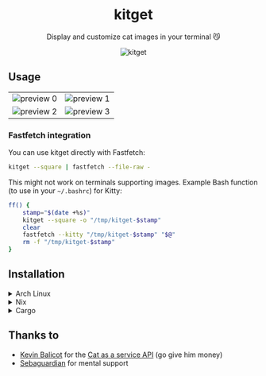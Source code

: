 <div align='center'>

# kitget

Display and customize cat images in your terminal :smirk_cat:

![kitget](./res/kitget.gif)

</div>

## Usage

|                                   |                                   |
|:----------------------------------|:----------------------------------|
| ![preview 0](./res/preview0.webp) | ![preview 1](./res/preview1.webp) |
| ![preview 2](./res/preview2.webp) | ![preview 3](./res/preview3.webp) |

### Fastfetch integration

You can use kitget directly with Fastfetch:

```bash
kitget --square | fastfetch --file-raw -
```

This might not work on terminals supporting images. Example Bash function (to use in your `~/.bashrc`) for Kitty:

```bash
ff() {
    stamp="$(date +%s)"
    kitget --square -o "/tmp/kitget-$stamp"
    clear
    fastfetch --kitty "/tmp/kitget-$stamp" "$@"
    rm -f "/tmp/kitget-$stamp"
}
```

## Installation

<details>
<summary>Arch Linux</summary>

[kitget](https://aur.archlinux.org/packages/kitget) is available in the AUR.
It can be installed using an AUR helper (e.g. paru):

```bash
paru -S kitget
```

</details>
<details>
<summary>Nix</summary>

### Nixpkgs

[kitget](https://github.com/NixOS/nixpkgs/blob/master/pkgs/by-name/ki/kitget/package.nix) is available in Nixpkgs.
It can be installed using a variety of methods documented in [NixOS Search](https://search.nixos.org/packages?show=kitget).

### Flakes

There is also a [flake](/flake.nix) available. You can run it directly with:

```bash
nix run github:adamperkowski/kitget
```

or install it by adding the following to your flake inputs:

```nix
inputs.kitget.url = "github:adamperkowski/kitget";
```

</details>
<details>
<summary>Cargo</summary>

For all systems supported by Rust, you can install kitget using Cargo:

```bash
cargo install kitget
```

Keep in mind that crates installed with `cargo install` have to be manually upgraded and may not be included in `$PATH` by default.

</details>

## Thanks to

- [Kevin Balicot](https://buymeacoffee.com/kevinbalicot) for the [Cat as a service API][cataas] (go give him money)
- [Sebaguardian](https://github.com/Sebaguardian) for mental support

[cataas]: https://cataas.com
